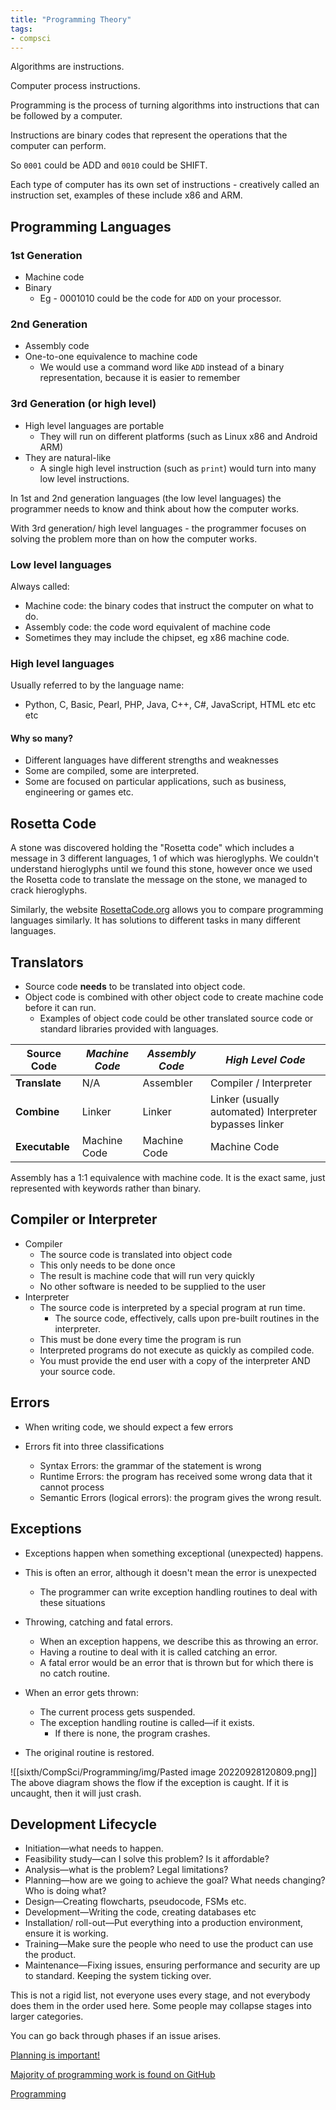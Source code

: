 ```yaml
---
title: "Programming Theory"
tags:
- compsci
---
```


Algorithms are instructions.

Computer process instructions.

Programming is the process of turning algorithms into instructions that can be followed by a computer.

Instructions are binary codes that represent the operations that the computer can perform.

So `0001` could be ADD and `0010` could be SHIFT.

Each type of computer has its own set of instructions - creatively called an instruction set, examples of these include x86 and ARM.

## Programming Languages

### 1st Generation
- Machine code
- Binary
	- Eg - 0001010 could be the code for `ADD` on your processor.

### 2nd Generation
- Assembly code
- One-to-one equivalence to machine code
	- We would use a command word like `ADD` instead of a binary representation, because it is easier to remember

### 3rd Generation (or high level)
- High level languages are portable
	- They will run on different platforms (such as Linux x86 and Android ARM)
- They are natural-like
	- A single high level instruction (such as `print`) would turn into many low level instructions.

In 1st and 2nd generation languages (the low level languages) the programmer needs to know and think about how the computer works.

With 3rd generation/ high level languages - the programmer focuses on solving the problem more than on how the computer works.


### Low level languages
Always called:

- Machine code: the binary codes that instruct the computer on what to do.
- Assembly code: the code word equivalent of machine code
- Sometimes they may include the chipset, eg x86 machine code.

### High level languages
Usually referred to by the language name:
- Python, C, Basic, Pearl, PHP, Java, C++, C#, JavaScript, HTML etc etc etc

#### Why so many?
- Different languages have different strengths and weaknesses
- Some are compiled, some are interpreted.
- Some are focused on particular applications, such as business, engineering or games etc.

## Rosetta Code
A stone was discovered holding the "Rosetta code" which includes a message in 3 different languages, 1 of which was hieroglyphs. We couldn't understand hieroglyphs until we found this stone, however once we used the Rosetta code to translate the message on the stone, we managed to crack hieroglyphs.

Similarly, the website [RosettaCode.org](https://rosettacode.org/wiki/Rosetta_Code) allows you to compare programming languages similarly. It has solutions to different tasks in many different languages.


## Translators

- Source code **needs** to be translated into object code.
- Object code is combined with other object code to create machine code before it can run.
	- Examples of object code could be other translated source code or standard libraries provided with languages.

| **Source Code** | _Machine Code_ | _Assembly Code_ | _High Level Code_                                      |
| --------------- | -------------- | --------------- | ------------------------------------------------------ |
| **Translate**   | N/A            | Assembler       | Compiler / Interpreter                                 |
| **Combine**     | Linker         | Linker          | Linker (usually automated) Interpreter bypasses linker |
| **Executable**  | Machine Code   | Machine Code    | Machine Code                                           |

Assembly has a 1:1 equivalence with machine code. It is the exact same, just represented with keywords rather than binary.

## Compiler or Interpreter

- Compiler
	- The source code is translated into object code
	- This only needs to be done once
	- The result is machine code that will run very quickly
	- No other software is needed to be supplied to the user
- Interpreter
	- The source code is interpreted by a special program at run time.
		- The source code, effectively, calls upon pre-built routines in the interpreter.
	- This must be done every time the program is run
	- Interpreted programs do not execute as quickly as compiled code.
	- You must provide the end user with a copy of the interpreter AND your source code.

## Errors
- When writing code, we should expect a few errors

- Errors fit into three classifications
	- Syntax Errors: the grammar of the statement is wrong
	- Runtime Errors: the program has received some wrong data that it cannot process
	- Semantic Errors (logical errors): the program gives the wrong result.

## Exceptions
- Exceptions happen when something exceptional (unexpected) happens.
- This is often an error, although it doesn't mean the error is unexpected
	- The programmer can write exception handling routines to deal with these situations
- Throwing, catching and fatal errors.
	- When an exception happens, we describe this as throwing an error.
	- Having a routine to deal with it is called catching an error.
	- A fatal error would be an error that is thrown but for which there is no catch routine.

- When an error gets thrown:
	- The current process gets suspended.
	- The exception handling routine is called—if it exists.
		- If there is none, the program crashes.
- The original routine is restored.

![[sixth/CompSci/Programming/img/Pasted image 20220928120809.png]]
The above diagram shows the flow if the exception is caught. If it is uncaught, then it will just crash.

## Development Lifecycle

- Initiation—what needs to happen. 
- Feasibility study—can I solve this problem? Is it affordable?
- Analysis—what is the problem? Legal limitations?
- Planning—how are we going to achieve the goal? What needs changing? Who is doing what?
- Design—Creating flowcharts, pseudocode, FSMs etc.
- Development—Writing the code, creating databases etc
- Installation/ roll-out—Put everything into a production environment, ensure it is working.
- Training—Make sure the people who need to use the product can use the product.
- Maintenance—Fixing issues, ensuring performance and security are up to standard. Keeping the system ticking over.

This is not a rigid list, not everyone uses every stage, and not everybody does them in the order used here. Some people may collapse stages into larger categories.

You can go back through phases if an issue arises.

[Planning is important!](sixth/CompSci/Programming/Planning)


[Majority of programming work is found on GitHub](sixth/CompSci/Programming/ProgrammingChallenges)



[Programming](sixth/CompSci/Programming/ProgrammingMaster)